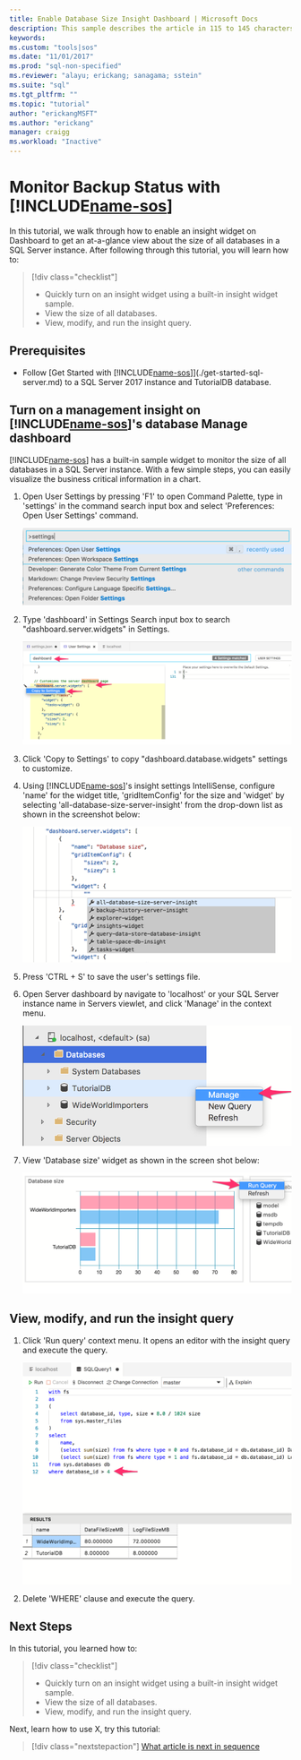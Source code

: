 ```yaml
---
title: Enable Database Size Insight Dashboard | Microsoft Docs
description: This sample describes the article in 115 to 145 characters. Validate using Gauntlet toolbar check icon. Use SEO kind of action verbs here.
keywords: 
ms.custom: "tools|sos"
ms.date: "11/01/2017"
ms.prod: "sql-non-specified"
ms.reviewer: "alayu; erickang; sanagama; sstein"
ms.suite: "sql"
ms.tgt_pltfrm: ""
ms.topic: "tutorial"
author: "erickangMSFT"
ms.author: "erickang"
manager: craigg
ms.workload: "Inactive"
---
```


# Monitor Backup Status with [!INCLUDE[name-sos](../includes/name-sos-short.md)]
In this tutorial, we walk through how to enable an insight widget on Dashboard to get an at-a-glance view about the size of all databases in a SQL Server instance. After following through this tutorial, you will learn how to:

> [!div class="checklist"]
> * Quickly turn on an insight widget using a built-in insight widget sample.
> * View the size of all databases.
> * View, modify, and run the insight query.

## Prerequisites
* Follow [Get Started with [!INCLUDE[name-sos](../includes/name-sos-short.md)]](./get-started-sql-server.md) to a SQL Server 2017 instance and TutorialDB database.

## Turn on a management insight on [!INCLUDE[name-sos](../includes/name-sos-short.md)]'s database Manage dashboard
[!INCLUDE[name-sos](../includes/name-sos-short.md)] has a built-in sample widget to monitor the size of all databases in a SQL Server instance. With a few simple steps, you can easily visualize the business critical information in a chart.

1. Open User Settings by pressing 'F1' to open Command Palette, type in 'settings' in the command search input box and select 'Preferences: Open User Settings' command.

   ![Open user settings command](./media/tutorial-sql-server/open-user-settings.png)

2. Type 'dashboard' in Settings Search input box to search "dashboard.server.widgets" in Settings.

   ![Search settings](./media/tutorial-sql-server/insight-server-settings.png)

3. Click 'Copy to Settings' to copy "dashboard.database.widgets" settings to customize.

4. Using [!INCLUDE[name-sos](../includes/name-sos-short.md)]'s insight settings IntelliSense, configure 'name' for the widget title, 'gridItemConfig' for the size and 'widget' by selecting 'all-database-size-server-insight' from the drop-down list as shown in the screenshot below:

   ![Insight settings](./media/tutorial-sql-server/insight-dbsize-settings.png)

5. Press 'CTRL + S' to save the user's settings file.

6. Open Server dashboard by navigate to 'localhost' or your SQL Server instance name in Servers viewlet, and click 'Manage' in the context menu. 

   ![Open dashboard](./media/tutorial-sql-server/insight-open-dashboard.png)


7. View 'Database size' widget as shown in the screen shot below: 

   ![QDS widget](./media/tutorial-sql-server/insight-dbsize-result.png)


## View, modify, and run the insight query

1. Click 'Run query' context menu. It opens an editor with the insight query and execute the query.

   ![Insight detail dialog](./media/tutorial-sql-server/insight-run-query.png)

2. Delete 'WHERE' clause and execute the query.

## Next Steps
In this tutorial, you learned how to:
> [!div class="checklist"]
> * Quickly turn on an insight widget using a built-in insight widget sample.
> * View the size of all databases.
> * View, modify, and run the insight query.

Next, learn how to use X, try this tutorial: 
> [!div class="nextstepaction"]
> [What article is next in sequence](tutorial-monitoring-sql-server.md)